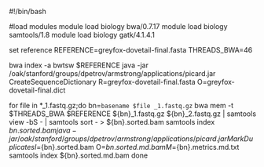 #!/bin/bash


#load modules
module load biology bwa/0.7.17
module load biology samtools/1.8
module load biology gatk/4.1.4.1

set reference
REFERENCE=greyfox-dovetail-final.fasta
THREADS_BWA=46

bwa index -a bwtsw $REFERENCE
java -jar /oak/stanford/groups/dpetrov/armstrong/applications/picard.jar CreateSequenceDictionary R=greyfox-dovetail-final.fasta O=greyfox-dovetail-final.dict

for file in *_1.fastq.gz;do
	bn=`basename $file _1.fastq.gz`
	bwa mem -t $THREADS_BWA $REFERENCE ${bn}_1.fastq.gz ${bn}_2.fastq.gz | samtools view -bS - | samtools sort - > ${bn}.sorted.bam
	samtools index ${bn}.sorted.bam
	java -jar /oak/stanford/groups/dpetrov/armstrong/applications/picard.jar MarkDuplicates I=${bn}.sorted.bam O=${bn}.sorted.md.bam M=${bn}.metrics.md.txt
	samtools index ${bn}.sorted.md.bam
done
